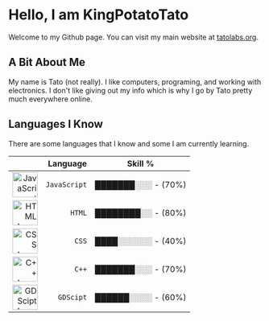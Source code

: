 # Hello, I am KingPotatoTato
Welcome to my Github page. You can visit my main website at [tatolabs.org](https://tatolabs.org).

## A Bit About Me
My name is Tato (not really). I like computers, programing, and working with electronics. I don't like giving out my info which is why I go by Tato pretty much everywhere online. 

## Languages I Know
There are some languages that I know and some I am currently learning.

| |Language|Skill %|
|-:|--:|--------------------|
|<img src="https://2ality.com/2011/10/logo-js/js.jpg" alt="JavaScript Logo" width="50">|`JavaScript`| ███████░░░ - (70%) |
|<img src="https://cdn.iconscout.com/icon/free/png-256/free-html-5-logo-icon-download-in-svg-png-gif-file-formats--programming-langugae-language-pack-logos-icons-1175208.png?f=webp&w=256" alt="HTML Logo" width="50">|`HTML`| ████████░░ - (80%) |
|<img src="https://cdn.iconscout.com/icon/free/png-256/free-css3-logo-icon-download-in-svg-png-gif-file-formats--css-programming-langugae-language-pack-logos-icons-1175237.png?f=webp&w=256" alt="CSS Logo" width="50">|`CSS`| ████░░░░░░ - (40%) |
|<img src="https://cdn.iconscout.com/icon/free/png-256/free-cplusplus-logo-icon-download-in-svg-png-gif-file-formats--technology-social-media-company-brand-vol-2-pack-logos-icons-3029933.png?f=webp" alt="C++ Logo" width="50">|`C++`| ███████░░░ - (70%) |
|<img src="https://godotengine.org/assets/press/icon_color_outline.png" alt="GDScipt Logo" width="50">|`GDScipt`| ██████░░░░ - (60%) |

